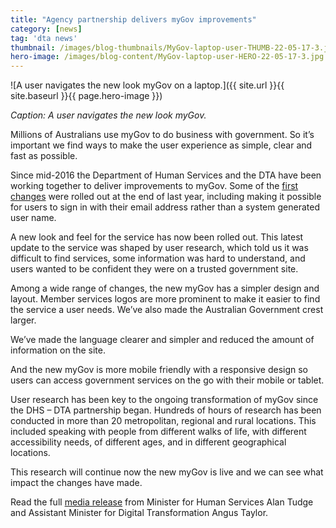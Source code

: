 ```yaml
---
title: "Agency partnership delivers myGov improvements"
category: [news]
tag: 'dta news'
thumbnail: /images/blog-thumbnails/MyGov-laptop-user-THUMB-22-05-17-3.jpg
hero-image: /images/blog-content/MyGov-laptop-user-HERO-22-05-17-3.jpg
---
```


![A user navigates the new look myGov on a laptop.]({{ site.url }}{{ site.baseurl }}{{ page.hero-image }})

*Caption: A user navigates the new look myGov.*

Millions of Australians use myGov to do business with government. So it’s important we find ways to make the user experience as simple, clear and fast as possible. 

Since mid-2016 the Department of Human Services and the DTA have been working together to deliver improvements to myGov. Some of the [first changes](https://www.dta.gov.au/news/digital-steps-to-benefit-users/) were rolled out at the end of last year, including making it possible for users to sign in with their email address rather than a system generated user name.

A new look and feel for the service has now been rolled out. This latest update to the service was shaped by user research, which told us it was difficult to find services, some information was hard to understand, and users wanted to be confident they were on a trusted government site.

Among a wide range of changes, the new myGov has a simpler design and layout. Member services logos are more prominent to make it easier to find the service a user needs. We’ve also made the Australian Government crest larger.

We’ve made the language clearer and simpler and reduced the amount of information on the site. 

And the new myGov is more mobile friendly with a responsive design so users can access government services on the go with their mobile or tablet. 

User research has been key to the ongoing transformation of myGov since the DHS – DTA partnership began. Hundreds of hours of research has been conducted in more than 20 metropolitan, regional and rural locations. This included speaking with people from different walks of life, with different accessibility needs, of different ages, and in different geographical locations.

This research will continue now the new myGov is live and we can see what impact the changes have made. 

Read the full [media release](https://ministers.dpmc.gov.au/taylor/2017/new-look-mygov-making-life-easier-10-million-australians) from Minister for Human Services Alan Tudge and Assistant Minister for Digital Transformation Angus Taylor.
